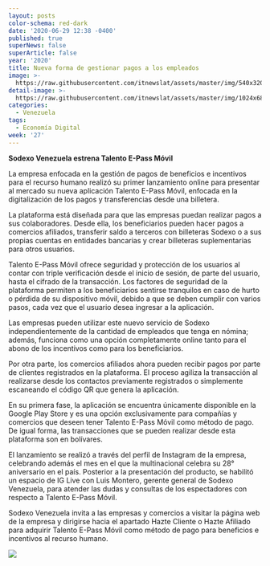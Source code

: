 ```yaml
---
layout: posts
color-schema: red-dark
date: '2020-06-29 12:38 -0400'
published: true
superNews: false
superArticle: false
year: '2020'
title: Nueva forma de gestionar pagos a los empleados
image: >-
  https://raw.githubusercontent.com/itnewslat/assets/master/img/540x320/Luis-Montero-p.jpg
detail-image: >-
  https://raw.githubusercontent.com/itnewslat/assets/master/img/1024x680/Luis-Montero-g.jpg
categories:
  - Venezuela
tags:
  - Economía Digital
week: '27'
---
```

**Sodexo Venezuela estrena Talento E-Pass Móvil**

La empresa enfocada en la gestión de pagos de beneficios e incentivos para el recurso humano realizó su primer lanzamiento online para presentar al mercado su nueva aplicación Talento E-Pass Móvil, enfocada en la digitalización de los pagos y transferencias desde una billetera. 

La plataforma está diseñada para que las empresas puedan realizar pagos a sus colaboradores. Desde ella, los beneficiarios pueden hacer pagos a comercios afiliados, transferir saldo a terceros con billeteras Sodexo o a sus propias cuentas en entidades bancarias y crear billeteras suplementarias para otros usuarios. 

Talento E-Pass Móvil ofrece seguridad y protección de los usuarios al contar con triple verificación desde el inicio de sesión, de parte del usuario, hasta el cifrado de la transacción. Los factores de seguridad de la plataforma permiten a los beneficiarios sentirse tranquilos en caso de hurto o pérdida de su dispositivo móvil, debido a que se deben cumplir con varios pasos, cada vez que el usuario desea ingresar a la aplicación.

Las empresas pueden utilizar este nuevo servicio de Sodexo independientemente de la cantidad de empleados que tenga en nómina; además, funciona como una opción completamente online tanto para el abono de los incentivos como para los beneficiarios. 

Por otra parte, los comercios afiliados ahora pueden recibir pagos por parte de clientes registrados en la plataforma. El proceso agiliza la transacción al realizarse desde los contactos previamente registrados o simplemente escaneando el código QR que genera la aplicación.

En su primera fase, la aplicación se encuentra únicamente disponible en la Google Play Store y es una opción exclusivamente para compañías y comercios que deseen tener Talento E-Pass Móvil como método de pago. De igual forma, las transacciones que se pueden realizar desde esta plataforma son en bolívares.

El lanzamiento se realizó a través del perfil de Instagram de la empresa, celebrando además el mes en el que la multinacional celebra su 28° aniversario en el país. Posterior a la presentación del producto, se habilitó un espacio de IG Live con Luis Montero, gerente general de Sodexo Venezuela, para atender las dudas y consultas de los espectadores con respecto a Talento E-Pass Móvil. 

Sodexo Venezuela invita a las empresas y comercios a visitar la página web de la empresa y dirigirse hacia el apartado Hazte Cliente o Hazte Afiliado para adquirir Talento E-Pass Móvil como método de pago para beneficios e incentivos al recurso humano.

<img src="https://tracker.metricool.com/c3po.jpg?hash=56f88a41e39ab42c063cc51676587a04"/>